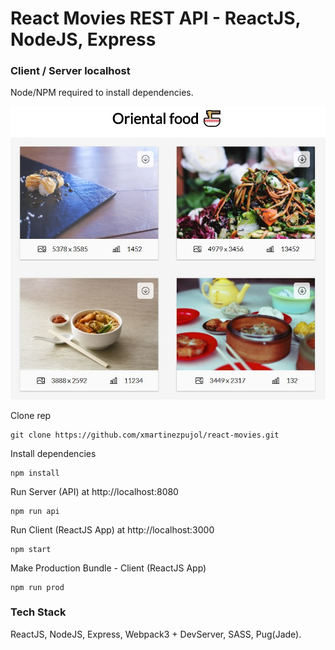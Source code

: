 # React Movies REST API - ReactJS, NodeJS, Express

### Client / Server localhost
Node/NPM required to install dependencies.

![ReactJS Movies API](/server/data/preview.jpg?raw=true "ReactJS Movies API")

Clone rep
``` shell
git clone https://github.com/xmartinezpujol/react-movies.git
```

Install dependencies
``` shell
npm install
```

Run Server (API) at http://localhost:8080
``` shell
npm run api
```

Run Client (ReactJS App) at http://localhost:3000
``` shell
npm start
```

Make Production Bundle - Client (ReactJS App)
``` shell
npm run prod
```

### Tech Stack
ReactJS, NodeJS, Express, Webpack3 + DevServer, SASS, Pug(Jade).
